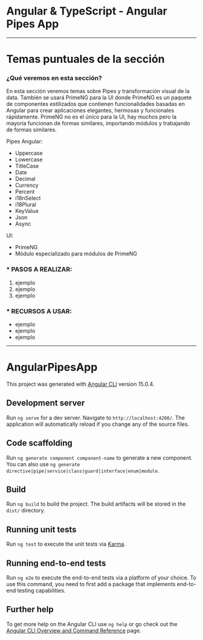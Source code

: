 # Angular & TypeScript - Angular Pipes App

---

# Temas puntuales de la sección

### ¿Qué veremos en esta sección?

En esta sección veremos temas sobre Pipes y transformación visual de la data. También se usará PrimeNG para la UI donde PrimeNG es un paquete de componentes estilizados que contienen funcionalidades basadas en Angular para crear aplicaciones elegantes, hermosas y funcionales rápidamente. PrimeNG no es el único para la UI, hay muchos pero la mayoría funcionan de formas similares, importando módulos y trabajando de formas similares.

Pipes Angular:

- Uppercase
- Lowercase
- TitleCase
- Date
- Decimal
- Currency
- Percent
- i18nSelect
- i18Plural
- KeyValue
- Json
- Async

UI:

- PrimeNG
- Módulo especializado para módulos de PrimeNG

### \* PASOS A REALIZAR:

1. ejemplo
2. ejemplo
3. ejemplo

### \* RECURSOS A USAR:

- ejemplo
- ejemplo
- ejemplo

---

# AngularPipesApp

This project was generated with [Angular CLI](https://github.com/angular/angular-cli) version 15.0.4.

## Development server

Run `ng serve` for a dev server. Navigate to `http://localhost:4200/`. The application will automatically reload if you change any of the source files.

## Code scaffolding

Run `ng generate component component-name` to generate a new component. You can also use `ng generate directive|pipe|service|class|guard|interface|enum|module`.

## Build

Run `ng build` to build the project. The build artifacts will be stored in the `dist/` directory.

## Running unit tests

Run `ng test` to execute the unit tests via [Karma](https://karma-runner.github.io).

## Running end-to-end tests

Run `ng e2e` to execute the end-to-end tests via a platform of your choice. To use this command, you need to first add a package that implements end-to-end testing capabilities.

## Further help

To get more help on the Angular CLI use `ng help` or go check out the [Angular CLI Overview and Command Reference](https://angular.io/cli) page.
